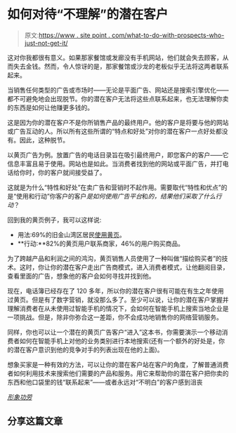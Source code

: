 # 如何对待“不理解”的潜在客户

> 原文:[https://www . site point . com/what-to-do-with-prospects-who-just-not-get-it/](https://www.sitepoint.com/what-to-do-with-prospects-who-just-dont-get-it/)

这对你我都很有意义。如果那家餐馆或发廊没有手机网站，他们就会失去顾客，从而失去金钱。然而，令人惊讶的是，那家餐馆或沙龙的老板似乎无法将这两者联系起来。

当销售任何类型的广告或市场时——无论是平面广告、网站还是搜索引擎优化——都不可避免地会出现脱节。你的潜在客户无法将这些点联系起来，也无法理解你卖的东西是如何让他赚更多钱的。

这是因为你的潜在客户不是你所销售产品的最终用户。他的客户是将要与他的网站或广告互动的人。所以所有这些所谓的“特点和好处”对你的潜在客户一点好处都没有。因此，这种脱节。

以黄页广告为例。放置广告的电话目录旨在吸引最终用户，即您客户的客户——它信息丰富且易于使用。网站也是如此。当消费者找到他的网站或平面广告，并打电话给你时，你的客户就间接受益了。

这就是为什么“特性和好处”在卖广告和营销时不起作用。需要取代“特性和优点”的是“使用和行动”你客户的客户*是如何使用广告平台*和*的，结果他们采取了什么行动*？

回到我的黄页例子，我可以这样说:

*   用法:69%的旧金山湾区居民[使用黄页](http://screenwerk.com/2012/02/14/survey-69-still-using-print-yp-in-sf-bay-area/ "Survey: 69% Use Print YP in SF Bay Area")。
*   **行动:**82%的黄页用户联系商家，46%的用户购买商品。

为了跨越产品和利润之间的鸿沟，黄页销售人员使用了一种叫做“描绘购买者”的技术。这时，你让你的潜在客户走出广告商模式，进入消费者模式，让他翻阅目录，查看里面的广告，想象他的客户会如何寻找并找到他。

现在，电话簿已经存在了 120 多年，所以你的潜在客户很有可能在有生之年使用过黄页。但是有了数字营销，就没那么多了。至少可以说，让你的潜在客户掌握并理解消费者在从未使用过智能手机的情况下，会如何在智能手机上搜索当地企业是一项挑战。但是，除非你弥合这一差距，你不会成功地销售你的网络营销服务。

同样，你也可以让一个潜在的黄页广告客户“进入”这本书，你需要演示一个移动消费者如何在智能手机上对他的业务类别进行本地搜索(还有一个额外的好处是，你的潜在客户意识到他的竞争对手的列表出现在他的上面)。

想象买家是一种有效的方法，可以让你的潜在客户站在客户的角度，了解普通消费者如何利用技术来搜索他们需要的产品和服务。用它来帮助你的潜在客户把你卖的东西和他口袋里的钱“联系起来”——或者永远对“不明白”的客户感到沮丧

[*形象功劳*](http://www.sxc.hu/profile/brainloc)

## 分享这篇文章